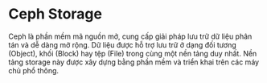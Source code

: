 # Ceph Storage
Ceph là phần mềm mã nguồn mở, cung cấp giải pháp lưu trữ dữ liệu phân tán và dễ dàng mở rộng.
Dữ liệu được hỗ trợ lưu trữ ở dạng đối tương (Object), khối (Block) hay tệp (File) trong cùng một nền tảng duy nhất.
Nền tảng storage này được xây dựng bằng phần mềm và triển khai trên các máy chủ phổ thông.
